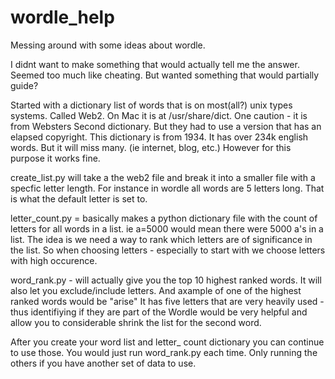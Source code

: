 # wordle_help
Messing around with some ideas about wordle.

I didnt want to make something that would actually tell me the answer.  Seemed too much like cheating.  But wanted something that would partially guide?

Started with a dictionary list of words that is on most(all?) unix types systems.  Called Web2.  On Mac it is at /usr/share/dict.  One caution - it is from Websters Second dictionary.  But they had to use a version that has an elapsed copyright.  This dictionary is from 1934.  It has over 234k english words.  But it will miss many.  (ie internet, blog, etc.)  However for this purpose it works fine.

create_list.py will take a the web2 file and break it into a smaller file with a specfic letter length.  For instance in wordle all words are 5 letters long.  That is what the default letter is set to.

letter_count.py = basically makes a python dictionary file with the count of letters for all words in a list.  ie a=5000 would mean there were 5000 a's in a list.  The idea is we need a way to rank which letters are of significance in the list.  So when choosing letters - especially to start with we choose letters with high occurence.  

word_rank.py - will actually give you the top 10 highest ranked words.  It will also let you exclude/include letters.  And axample of one of the highest ranked words would be "arise"  It has five letters that are very heavily used - thus identifiying if they are part of the Wordle would be very helpful and allow you to considerable shrink the list for the second word.

After you create your word list and letter_ count dictionary you can continue to use those.  You would just run word_rank.py each time.  Only running the others if you have another set of data to use.  